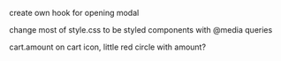 create own hook for opening modal

change most of style.css to be styled components with @media queries

cart.amount on cart icon, little red circle with amount?
